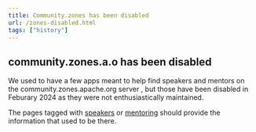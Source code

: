 ```yaml
---
title: Community.zones has been disabled
url: /zones-disabled.html
tags: ["history"]
---
```


<!--
DO NOT DELETE THIS PAGE
It is used as a target for redirects for the
apps that used to be on https://community.zones.apache.org/
-->

## community.zones.a.o has been disabled

We used to have a few apps meant to help find speakers and mentors
on the community.zones.apache.org server , but those have been disabled
in Feburary 2024 as they were not enthusiastically maintained.

The pages tagged with
[speakers](/tags/speakers.html)
or
[mentoring](/tags/mentoring.html)
should provide the information that used to be there.